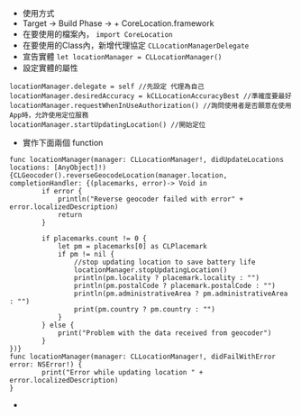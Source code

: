 * 使用方式
 * Target -> Build Phase -> + CoreLocation.framework
 * 在要使用的檔案內， `import CoreLocation`
 * 在要使用的Class內，新增代理協定 `CLLocationManagerDelegate`
 * 宣告實體 `let locationManager = CLLocationManager()`
 * 設定實體的屬性
```
locationManager.delegate = self //先設定 代理為自己
locationManager.desiredAccuracy = kCLLocationAccuracyBest //準確度要最好
locationManager.requestWhenInUseAuthorization() //詢問使用者是否願意在使用App時，允許使用定位服務
locationManager.startUpdatingLocation() //開始定位
```
 * 實作下面兩個 function
```
func locationManager(manager: CLLocationManager!, didUpdateLocations locations: [AnyObject]!) {CLGeocoder().reverseGeocodeLocation(manager.location, completionHandler: {(placemarks, error)-> Void in
        if error {
            println("Reverse geocoder failed with error" + error.localizedDescription)
            return
        }
 
        if placemarks.count != 0 {
            let pm = placemarks[0] as CLPlacemark
            if pm != nil {
                //stop updating location to save battery life
                locationManager.stopUpdatingLocation()
                println(pm.locality ? placemark.locality : "")
                println(pm.postalCode ? placemark.postalCode : "")
                println(pm.administrativeArea ? pm.administrativeArea : "")
                print(pm.country ? pm.country : "")
            }
        } else {
            print("Problem with the data received from geocoder")
        }
})}
func locationManager(manager: CLLocationManager!, didFailWithError error: NSError!) {
        print("Error while updating location " + error.localizedDescription)
}
```
 * 